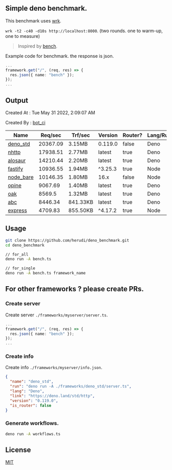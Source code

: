 ## Simple deno benchmark.
This benchmark uses [wrk](https://github.com/wg/wrk).

`wrk -t2 -c40 -d10s http://localhost:8000`. (two rounds. one to warm-up, one to measure)

> Inspired by [bench](https://github.com/denosaurs/bench).

Example code for benchmark. the response is json.
```ts
...
framework.get("/", (req, res) => {
  res.json({ name: "bench" });
});
...
```

## Output
Created At : Tue May 31 2022, 2:09:07 AM

Created By : [bot_ci](https://github.com/herudi/deno_benchmarks/commits?author=github-actions%5Bbot%5D)

|Name|Req/sec|Trf/sec|Version|Router?|Lang/Runtime|
|----|----|----|----|----|----|
|[deno_std](https://deno.land/std/http)|20367.09|3.15MB|0.119.0|false|Deno|
|[nhttp](https://github.com/nhttp/nhttp)|17938.51|2.77MB|latest|true|Deno|
|[alosaur](https://github.com/alosaur/alosaur)|14210.44|2.20MB|latest|true|Deno|
|[fastify](https://github.com/fastify/fastify)|10936.55|1.94MB|^3.25.3|true|Node|
|[node_bare](https://nodejs.org)|10146.35|1.80MB|16.x|false|Node|
|[opine](https://github.com/cmorten/opine)|9067.69|1.40MB|latest|true|Deno|
|[oak](https://github.com/oakserver/oak)|8569.5|1.32MB|latest|true|Deno|
|[abc](https://deno.land/x/abc)|8446.34|841.33KB|latest|true|Deno|
|[express](https://github.com/expressjs/express)|4709.83|855.50KB|^4.17.2|true|Node|


## Usage
```bash
git clone https://github.com/herudi/deno_benchmark.git
cd deno_benchmark

// for_all
deno run -A bench.ts

// for_single
deno run -A bench.ts framework_name
```
## For other frameworks ? please create PRs.
### Create server
Create server `./frameworks/myserver/server.ts`.
```ts
...
framework.get("/", (req, res) => {
  res.json({ name: "bench" });
});
...
```
### Create info
Create info `./frameworks/myserver/info.json`.
```json
{
  "name": "deno_std",
  "run": "deno run -A ./frameworks/deno_std/server.ts",
  "lang": "Deno",
  "link": "https://deno.land/std/http",
  "version": "0.119.0",
  "is_router": false
}
```
### Generate workflows.
```bash
deno run -A workflows.ts
```
## License

[MIT](LICENSE)

